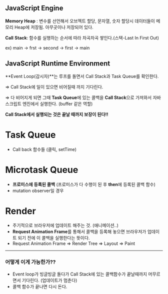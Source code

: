 ## JavaScript Engine
**Memory Heap** : 변수를 선언해서 오브젝트 할당, 문자열, 숫자 할당시 데이터들이 메모리 Heap에 저장됨. 아무곳이나 저장되어 있다.

**Call** **Stack**: 함수를 실행하는 순서에 따라 차곡차곡 쌓인다.(스택-Last In First Out)

ex) main → frst → second → first → main

## JavaScript Runtime Environment
**Event Loop(감시자)**는 루프를 돌면서 Call Stack과 Task Queue를 확인한다. 

⇒ Call Stack에 일이 있으면 비어질때 까지 기다린다. 

⇒ 다 비어지게 되면 그때 **Task Queue**에 있는 콜백을 **Call Stack**으로 가져와서 자바 스크립트 엔진에서 실행한다. (buffer 같은 역할)

**Call Stack에서 실행되는 것은 끝날 때까지 보장이 된다!!**

# Task Queue

- Call back 함수들 (클릭, setTime)

# Microtask Queue

- **프로미스에 등록된 콜백** (프로미스가 다 수행이 된 후 **then**에 등록된 콜백 함수)
- mutation observer일 경우

# Render

- 주기적으로 브라우저에 업데이트 해주는 것. (애니메이션..)
- **Request Animation Frame**를 통해서 콜백을 등록해 놓으면 브라우저가 업데이트 되기 전에 이 콜백을 실행한다는 뜻이다.
- Request Animation Frame ⇒ Render Tree ⇒ Layout ⇒ Paint

---

### 어떻게 이게 가능한가??

- Event loop가 빙글빙글 돌다가 Call Stack에 있는 콜백함수가 끝날때까지 머무르면서 기다린다. (업데이트가 멈춘다)
- 콜백 함수가 끝나면 다시 돈다.
